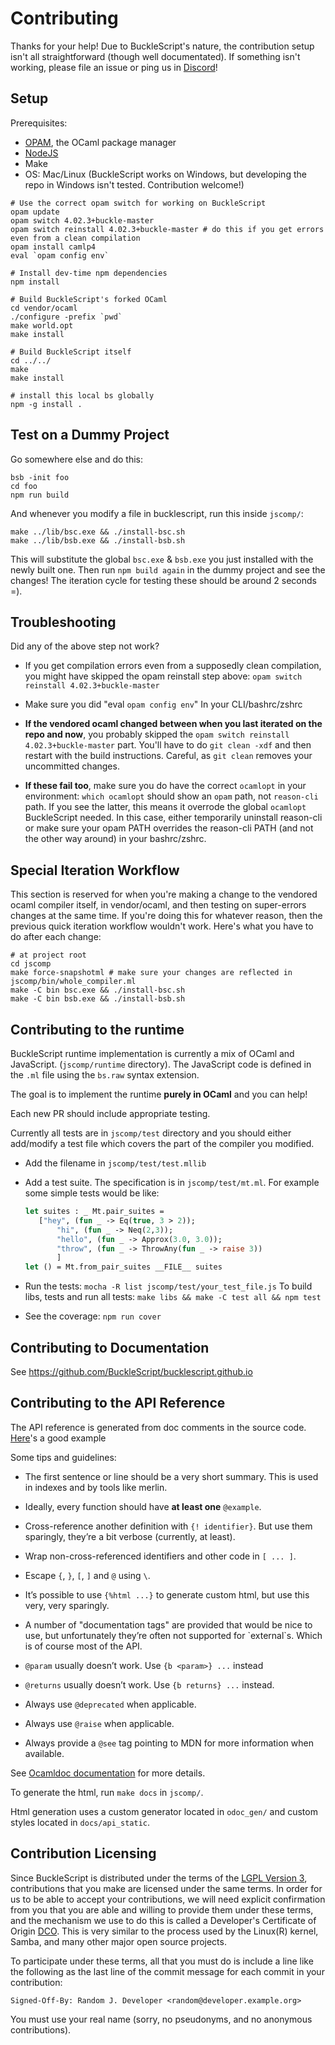 # Contributing

Thanks for your help! Due to BuckleScript's nature, the contribution setup isn't all straightforward (though well documentated). If something isn't working, please file an issue or ping us in [Discord](discord.gg/reasonml)!

## Setup

Prerequisites:

- [OPAM](https://opam.ocaml.org/), the OCaml package manager
- [NodeJS](https://nodejs.org/)
- Make
- OS: Mac/Linux (BuckleScript works on Windows, but developing the repo in Windows isn't tested. Contribution welcome!)

```
# Use the correct opam switch for working on BuckleScript
opam update
opam switch 4.02.3+buckle-master
opam switch reinstall 4.02.3+buckle-master # do this if you get errors even from a clean compilation
opam install camlp4
eval `opam config env`

# Install dev-time npm dependencies
npm install

# Build BuckleScript's forked OCaml
cd vendor/ocaml
./configure -prefix `pwd`
make world.opt
make install

# Build BuckleScript itself
cd ../../
make
make install

# install this local bs globally
npm -g install .
```

## Test on a Dummy Project

Go somewhere else and do this:

```
bsb -init foo
cd foo
npm run build
```

And whenever you modify a file in bucklescript, run this inside `jscomp/`:

```
make ../lib/bsc.exe && ./install-bsc.sh
make ../lib/bsb.exe && ./install-bsb.sh
```

This will substitute the global `bsc.exe` & `bsb.exe` you just installed with the newly built one. Then run `npm build again` in the dummy project and see the changes! The iteration cycle for testing these should be around 2 seconds =).

## Troubleshooting

Did any of the above step not work?

- If you get compilation errors even from a supposedly clean compilation, you might have skipped the opam reinstall step above: `opam switch reinstall 4.02.3+buckle-master`

- Make sure you did "eval `opam config env`" In your CLI/bashrc/zshrc

- **If the vendored ocaml changed between when you last iterated on the repo and now**, you probably skipped the `opam switch reinstall 4.02.3+buckle-master` part. You'll have to do `git clean -xdf` and then restart with the build instructions. Careful, as `git clean` removes your uncommitted changes.

- **If these fail too**, make sure you do have the correct `ocamlopt` in your environment: `which ocamlopt` should show an `opam` path, not `reason-cli` path. If you see the latter, this means it overrode the global `ocamlopt` BuckleScript needed. In this case, either temporarily uninstall reason-cli or make sure your opam PATH overrides the reason-cli PATH (and not the other way around) in your bashrc/zshrc.

## Special Iteration Workflow

This section is reserved for when you're making a change to the vendored ocaml compiler itself, in vendor/ocaml, and then testing on super-errors changes at the same time. If you're doing this for whatever reason, then the previous quick iteration workflow wouldn't work. Here's what you have to do after each change:

```
# at project root
cd jscomp
make force-snapshotml # make sure your changes are reflected in jscomp/bin/whole_compiler.ml
make -C bin bsc.exe && ./install-bsc.sh
make -C bin bsb.exe && ./install-bsb.sh
```

## Contributing to the runtime

BuckleScript runtime implementation is currently a mix of OCaml and JavaScript. (`jscomp/runtime` directory). The JavaScript code is defined in the `.ml` file using the `bs.raw` syntax extension.

The goal is to implement the runtime **purely in OCaml** and you can help!

Each new PR should include appropriate testing.

Currently all tests are in `jscomp/test` directory and you should either add/modify a test file which covers the part of the compiler you modified.

- Add the filename in `jscomp/test/test.mllib`
- Add a test suite. The specification is in `jscomp/test/mt.ml`. For example some simple tests would be like:
  ```ocaml
  let suites : _ Mt.pair_suites =
     ["hey", (fun _ -> Eq(true, 3 > 2));
         "hi", (fun _ -> Neq(2,3));
         "hello", (fun _ -> Approx(3.0, 3.0));
         "throw", (fun _ -> ThrowAny(fun _ -> raise 3))
         ]
  let () = Mt.from_pair_suites __FILE__ suites
  ```

- Run the tests:
  `mocha -R list jscomp/test/your_test_file.js`
  To build libs, tests and run all tests:
  `make libs && make -C test all && npm test`

- See the coverage: `npm run cover`

## Contributing to Documentation

See https://github.com/BuckleScript/bucklescript.github.io

## Contributing to the API Reference

The API reference is generated from doc comments in the source code.
[Here](https://github.com/bucklescript/bucklescript/blob/99650/jscomp/others/js_re.mli#L146-L161)'s a good example

Some tips and guidelines:

- The first sentence or line should be a very short summary. This is used in indexes and by tools like merlin.

- Ideally, every function should have **at least one** `@example`.

- Cross-reference another definition with `{! identifier}`. But use them sparingly, they’re a bit verbose (currently, at least).

- Wrap non-cross-referenced identifiers and other code in `[ ... ]`.

- Escape `{`, `}`, `[`, `]` and `@` using `\`.

- It’s possible to use `{%html ...}` to generate custom html, but use this very, very sparingly.

- A number of "documentation tags" are provided that would be nice to use, but unfortunately they’re often not supported for \`external\`s. Which is of course most of the API.

- `@param` usually doesn’t work. Use `{b <param>} ...` instead

- `@returns` usually doesn’t work. Use `{b returns} ...` instead.

- Always use `@deprecated` when applicable.

- Always use `@raise` when applicable.

- Always provide a `@see` tag pointing to MDN for more information when available.

See [Ocamldoc documentation](http://caml.inria.fr/pub/docs/manual-ocaml/ocamldoc.html#sec333) for more details.

To generate the html, run `make docs` in `jscomp/`.

Html generation uses a custom generator located in `odoc_gen/` and
custom styles located in `docs/api_static`.

## Contribution Licensing

Since BuckleScript is distributed under the terms of the [LGPL Version 3](LICENSE), contributions that you make
are licensed under the same terms. In order for us to be able to accept your contributions,
we will need explicit confirmation from you that you are able and willing to provide them under
these terms, and the mechanism we use to do this is called a Developer's Certificate of Origin
[DCO](DCO.md).  This is very similar to the process used by the Linux(R) kernel, Samba, and many
other major open source projects.

To participate under these terms, all that you must do is include a line like the following as the
last line of the commit message for each commit in your contribution:

    Signed-Off-By: Random J. Developer <random@developer.example.org>

You must use your real name (sorry, no pseudonyms, and no anonymous contributions).
